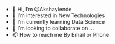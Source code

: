 - 👋 Hi, I’m @Akshaylende
- 👀 I’m interested in New Technologies
- 🌱 I’m currently learning Data Science
- 💞️ I’m looking to collaborate on ...
- 📫 How to reach me By Email or Phone 

<!---
Akshaylende/Akshaylende is a ✨ special ✨ repository because its `README.md` (this file) appears on your GitHub profile.
You can click the Preview link to take a look at your changes.
--->
